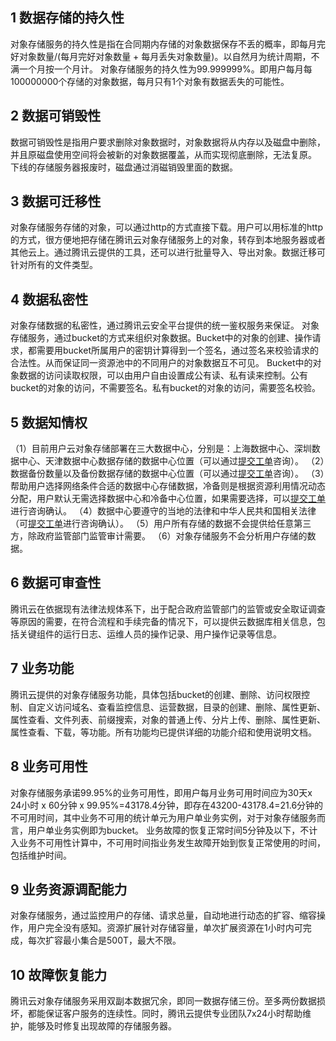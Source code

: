 ## 1 数据存储的持久性

对象存储服务的持久性是指在合同期内存储的对象数据保存不丢的概率，即每月完好对象数量/(每月完好对象数量 + 每月丢失对象数量)。以自然月为统计周期，不满一个月按一个月计。
对象存储服务的持久性为99.999999%。即用户每月每100000000个存储的对象数据，每月只有1个对象有数据丢失的可能性。

## 2 数据可销毁性

数据可销毁性是指用户要求删除对象数据时，对象数据将从内存以及磁盘中删除，并且原磁盘使用空间将会被新的对象数据覆盖，从而实现彻底删除，无法复原。
下线的存储服务器报废时，磁盘通过消磁销毁里面的数据。

## 3 数据可迁移性

对象存储服务存储的对象，可以通过http的方式直接下载。用户可以用标准的http的方式，很方便地把存储在腾讯云对象存储服务上的对象，转存到本地服务器或者其他云上。通过腾讯云提供的工具，还可以进行批量导入、导出对象。数据迁移可针对所有的文件类型。

## 4 数据私密性

对象存储数据的私密性，通过腾讯云安全平台提供的统一鉴权服务来保证。
对象存储服务，通过bucket的方式来组织对象数据。Bucket中的对象的创建、操作请求，都需要用bucket所属用户的密钥计算得到一个签名，通过签名来校验请求的合法性。从而保证同一资源池中的不同用户的对象数据互不可见。
Bucket中的对象数据的访问读取权限，可以由用户自由设置成公有读、私有读来控制。公有bucket的对象的访问，不需要签名。私有bucket的对象的访问，需要签名校验。

## 5 数据知情权

（1）目前用户云对象存储部署在三大数据中心，分别是：上海数据中心、深圳数据中心、天津数据中心数据存储的数据中心位置（可以通过[提交工单](http://console.qcloud.com/ticket)咨询）。
（2）数据备份数量以及备份数据存储的数据中心位置（可以通过[提交工单](http://console.qcloud.com/ticket)咨询）。
（3）帮助用户选择网络条件合适的数据中心存储数据，冷备则是根据资源利用情况动态分配，用户默认无需选择数据中心和冷备中心位置，如果需要选择，可以[提交工单](http://console.qcloud.com/ticket)进行咨询确认。
（4）数据中心要遵守的当地的法律和中华人民共和国相关法律（可[提交工单](http://console.qcloud.com/ticket)进行咨询确认）。
（5）用户所有存储的数据不会提供给任意第三方，除政府监管部门监管审计需要。
（6）对象存储服务不会分析用户存储的数据。

## 6 数据可审查性

腾讯云在依据现有法律法规体系下，出于配合政府监管部门的监管或安全取证调查等原因的需要，在符合流程和手续完备的情况下，可以提供云数据库相关信息，包括关键组件的运行日志、运维人员的操作记录、用户操作记录等信息。

## 7 业务功能

腾讯云提供的对象存储服务功能，具体包括bucket的创建、删除、访问权限控制、自定义访问域名、查看监控信息、运营数据，目录的创建、删除、属性更新、属性查看、文件列表、前缀搜索，对象的普通上传、分片上传、删除、属性更新、属性查看、下载，等功能。所有功能均已提供详细的功能介绍和使用说明文档。

## 8 业务可用性

对象存储服务承诺99.95%的业务可用性，即用户每月业务可用时间应为30天x 24小时 x 60分钟 x 99.95%=43178.4分钟，即存在43200-43178.4=21.6分钟的不可用时间，其中业务不可用的统计单元为用户单业务实例，对于对象存储服务而言，用户单业务实例即为bucket。
业务故障的恢复正常时间5分钟及以下，不计入业务不可用性计算中，不可用时间指业务发生故障开始到恢复正常使用的时间，包括维护时间。

## 9 业务资源调配能力

对象存储服务，通过监控用户的存储、请求总量，自动地进行动态的扩容、缩容操作，用户完全没有感知。资源扩展针对存储容量，单次扩展资源在1小时内可完成，每次扩容最小集合是500T，最大不限。

## 10 故障恢复能力
腾讯云对象存储服务采用双副本数据冗余，即同一数据存储三份。至多两份数据损坏，都能保证客户服务的连续性。同时，腾讯云提供专业团队7x24小时帮助维护，能够及时修复出现故障的存储服务器。